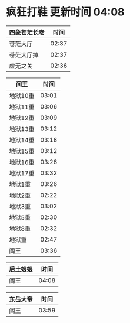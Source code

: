 # 疯狂打鞋 更新时间 04:08

| 四象苍茫长老   | 时间    |
|--------|-------|
| 苍茫大厅 | 02:37 |
| 苍茫大厅掉 | 02:37 |
| 虚无之关 | 02:36 |

| 间王   | 时间    |
|--------|-------|
| 地狱10重 | 03:01 |
| 地狱11重 | 03:06 |
| 地狱12重 | 03:09 |
| 地狱13重 | 03:12 |
| 地狱14重 | 03:18 |
| 地狱15重 | 03:12 |
| 地狱16重 | 03:26 |
| 地狱17重 | 03:32 |
| 地狱1重 | 03:26 |
| 地狱2重 | 02:22 |
| 地狱3重 | 03:02 |
| 地狱5重 | 02:30 |
| 地狱8重 | 02:32 |
| 地狱重 | 02:47 |
| 阎王 | 03:36 |

| 后土娘娘   | 时间    |
|--------|-------|
| 阎王 | 04:08 |

| 东岳大帝   | 时间    |
|--------|-------|
| 阎王 | 03:59 |